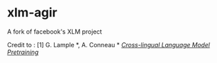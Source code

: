 # xlm-agir
A fork of facebook's XLM project

Credit to :
[1] G. Lample *, A. Conneau * [*Cross-lingual Language Model Pretraining*](https://arxiv.org/abs/1901.07291)
